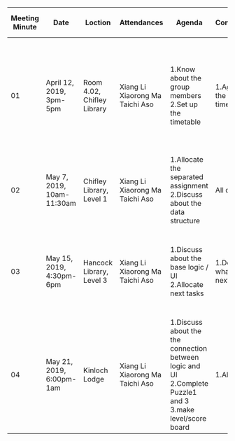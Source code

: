 |Meeting Minute|Date|Loction|Attendances|Agenda|Conclusion|Action|Up coming issues|
|--------------|----|-------|-----------|------|----------|------|----------------|
|01|April 12, 2019, 3pm-5pm|Room 4.02, Chifley Library| Xiang Li<br>Xiaorong Ma <br>Taichi Aso|1.Know about the group members<br> 2.Set up the timetable|1.Agree on the timetable|1.One structure is greatly needed. <br>2.Need to divide the assignment into several parts.<br> 3.Need to keep contact with others.|Next meeting time: April 17, 2019|
|02|May 7, 2019, 10am-11:30am|Chifley Library, Level 1| Xiang Li<br>Xiaorong Ma <br>Taichi Aso|1.Allocate the separated assignment <br> 2.Discuss about the data structure|All done|1.Work on UI, Network, and Logic|Next meeting time: May 15, 2019|
|03|May 15, 2019, 4:30pm-6pm|Hancock Library, Level 3| Xiang Li<br>Xiaorong Ma <br>Taichi Aso|1.Discuss about the base logic / UI<br> 2.Allocate next tasks|1.Decided what to do next|1.Need to make playable puzzles(part 1-3). <br>2.Need to connect the logic functions to UI.|Next meeting time: May 22, 2019|
|04|May 21, 2019, 6:00pm-1am|Kinloch Lodge| Xiang Li<br>Xiaorong Ma <br>Taichi Aso|1.Discuss about the the connection between logic and UI<br> 2.Complete Puzzle1 and 3<br> 3.make level/score board|1.All done|1.Need to make level 2 puzzle. <br>2.Need to complete wiki.||